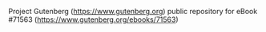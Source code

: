 Project Gutenberg (https://www.gutenberg.org) public repository
for eBook #71563 (https://www.gutenberg.org/ebooks/71563)
